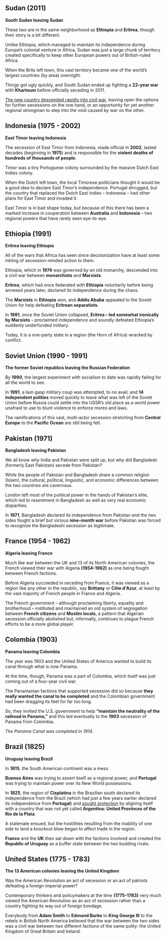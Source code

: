 ## Sudan (2011)

**South Sudan leaving Sudan** 

These two are in the same neighborhood as **Ethiopia** and **Eritrea**, though their story is a bit different. 

Unlike Ethiopia, which managed to maintain its independence during Europe’s colonial venture in Africa, Sudan was just a large chunk of territory created specifically to keep other European powers out of British-ruled Africa. 

When the Brits left town, this vast territory became one of the world’s largest countries (by area) overnight. 

Things got ugly quickly, and South Sudan ended up fighting a **22-year war** with **Khartoum** before officially seceding in 2011. 

<u>The new country descended rapidly into civil war</u>, leaving open the options for further secessions on the one hand, or an opportunity for yet another regional strongman to step into the void caused by war on the other.



## Indonesia (1975 - 2002)

**East Timor leaving Indonesia** 

The secession of East Timor from Indonesia, made official in **2002**, lasted decades (beginning in **1975**) and is responsible for the **violent deaths of hundreds of thousands of people**. 

Timor was a tiny Portuguese colony surrounded by the massive Dutch East Indies colony. 

When the Dutch left town, the local Timorese politicians thought it would be a good idea to declare East Timor’s independence. Portugal shrugged, but the country that replaced the Dutch East Indies – Indonesia – had other plans for East Timor and invaded it. 

East Timor is in bad shape today, but because of this there has been a marked increase in cooperation between **Australia** and **Indonesia** – two regional powers that have rarely seen eye-to-eye.



## Ethiopia (1991)

**Eritrea leaving Ethiopia** 

All of the wars that Africa has seen since decolonization have at least some inkling of secession-minded action to them. 

Ethiopia, which in **1974** was governed by an old monarchy, descended into a civil war between **monarchists** and **Marxists**. 

**Eritrea**, which had once federated with **Ethiopia** voluntarily before being annexed years later, declared its independence during the chaos. 

The **Marxists** in **Ethiopia** won, and **Addis Ababa** appealed to the Soviet Union for help defeating **Eritrean separatists**. 

In **1991**, once the Soviet Union collapsed, **Eritrea – led somewhat ironically by Marxists** – proclaimed independence and soundly defeated Ethiopia’s suddenly underfunded military.

Today, it is a one-party state in a region (the Horn of Africa) wracked by conflict.



## Soviet Union (1990 - 1991)

**The former Soviet republics leaving the Russian Federation** 

By **1990**, the largest experiment with socialism to date was rapidly failing for all the world to see. 

In **1991**, a last-gasp military coup was attempted, to no avail, and **14 independent polities** moved quickly to leave what was left of the Soviet Union before Russia could settle into the USSR’s old place as a world power unafraid to use to blunt violence to enforce mores and laws. 

The ramifications of this vast, multi-actor secession stretching from **Central Europe** to the **Pacific Ocean** are still being felt.



## Pakistan (1971)

**Bangladesh leaving Pakistan**

We all know why India and Pakistan were split up, but why did Bangladesh (formerly East Pakistan) secede from Pakistan? 

While the people of Pakistan and Bangladesh share a common religion (Islam), the cultural, political, linguistic, and economic differences between the two countries are cavernous. 

London left most of the political power in the hands of Pakistan’s elite, which led to resentment in Bangladesh as well as very real economic disparities. 

In **1971**, Bangladesh declared its independence from Pakistan and the two sides fought a brief but vicious **nine-month war** before Pakistan was forced to recognize the Bangladeshi secession as legitimate.



## France **(1954 - 1962)**

**Algeria leaving France**

Much like war between the UK and 13 of its North American colonies, the French viewed their war with Algeria **(1954-1962)** as one being fought between French factions.

Before Algeria succeeded in seceding from France, it was viewed as a region like any other in the republic, say **Brittany** or **Côte d'Azur**, at least by the vast majority of French people in France and Algeria. 

The French government – although proclaiming liberty, equality and brotherhood – instituted and maintained an old system of segregation between **French citizens** and **Muslim locals**, a pattern that Algerian secession officially abolished but, informally, continues to plague French efforts to be a more global player.



## Colombia (1903)

**Panama leaving Colombia** 

The year was 1903 and the United States of America wanted to build its canal through what is now Panama. 

At the time, though, Panama was a part of Colombia, which itself was just coming out of a four-year civil war.

The Panamanian factions that supported secession did so because **they really wanted the canal to be completed** and the Colombian government had been dragging its feet for far too long. 

So, they invited the U.S. government to help **“maintain the neutrality of the railroad in Panama,”** and this led eventually to the **1903** secession of Panama from Colombia. 

*The Panama Canal was completed in 1914.*



## Brazil (1825)

**Uruguay leaving Brazil** 

In **1815**, the South American continent was a mess. 

**Buenos Aires** was trying to assert itself as a regional power, and **Portugal** was trying to maintain power over its New World possessions. 

In **1825**, the region of **Cisplatina** in the Brazilian south declared its independence from the Brazil (which had just a few years earlier declared its independence from **Portugal**) and <u>sought protection</u> by aligning itself with a country that was not yet called **Argentina: United Provinces of the Rio de la Plata**.

A stalemate ensued, but the hostilities resulting from the inability of one side to land a knockout blow began to affect trade in the region. 

**France** and the **UK** then sat down with the factions involved and created the **Republic of Uruguay** as a buffer state between the two budding rivals.



## United States **(1775 - 1783)**

**The 13 American colonies leaving the United Kingdom** 

Was the American Revolution an act of secession or an act of patriots defeating a foreign imperial power? 

Contemporary thinkers and policymakers at the time **(1775-1783)** very much viewed the American Revolution as an act of secession rather than a country fighting its way out of foreign bondage. 

Everybody from **Adam Smith** to **Edmund Burke** to **King George III** to the rebels in British North America believed that the war between the two sides was a civil war between two different factions of the same polity: the United Kingdom of Great Britain and Ireland.
